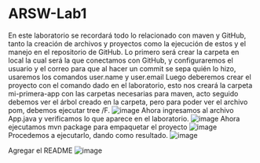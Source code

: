 # ARSW-Lab1
En este laboratorio se recordará todo lo relacionado con maven y GitHub, tanto la creación de archivos y proyectos como la ejecución de estos y el manejo en el repositorio de GitHub.
Lo primero será crear la carpeta en local la cual será la que conectamos con GitHub, y configuraremos el usuario y el correo para que al hacer un commit se sepa quién lo hizo, usaremos los comandos user.name y user.email
Luego deberemos crear el proyecto con el comando dado en el laboratorio, esto nos creará la carpeta mi-primera-app con las carpetas necesarias para maven, acto seguido debemos ver el árbol creado en la carpeta, pero para poder ver el archivo pom, debemos ejecutar tree /F.
![image](https://github.com/user-attachments/assets/f00ae657-d1f2-47a3-95d2-3baa0ec43349)
Ahora ingresamos al archivo App.java y verificamos lo que aparece en el laboratorio.
![image](https://github.com/user-attachments/assets/0f38b92e-6a91-47b2-8291-eabb0bdbae4a)
Ahora ejecutamos mvn package para empaquetar el proyecto
![image](https://github.com/user-attachments/assets/69d8b51d-430f-40d2-aedc-a07bdc3ff295)
Procedemos a ejecutarlo, dando como resultado.
![image](https://github.com/user-attachments/assets/18b15ce3-84e8-43c2-afc0-f68fdbd363a2)



Agregar el README
![image](https://github.com/user-attachments/assets/fe941f81-74af-40de-b50c-8d598502e689)
